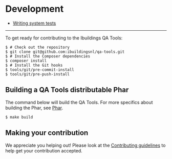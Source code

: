 Development
===========

 * [Writing system tests](development/writing-system-tests.md)

--------------------------------------------------------------------------------

To get ready for contributing to the Ibuildings QA Tools:

```sh-session
$ # Check out the repository
$ git clone git@github.com:ibuildingsnl/qa-tools.git
$ # Install the Composer dependencies
$ composer install
$ # Install the Git hooks
$ tools/git/pre-commit-install
$ tools/git/pre-push-install
```

## Building a QA Tools distributable Phar

The command below will build the QA Tools. For more specifics about building the
Phar, see [Phar](phar.md).

```sh-session
$ make build
```

## Making your contribution

We appreciate you helping out! Please look at the
[Contributing guidelines](../CONTRIBUTING.md) to help get your contribution
accepted.

